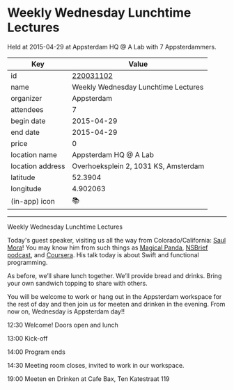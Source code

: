 # Weekly Wednesday Lunchtime Lectures
Held at 2015-04-29 at Appsterdam HQ @ A Lab with 7 Appsterdammers.
        
|Key|Value
|---|---|
|id|[220031102](https://www.meetup.com/appsterdam/events/220031102/)|
|name|Weekly Wednesday Lunchtime Lectures|
|organizer|Appsterdam|
|attendees|7|
|begin date|2015-04-29|
|end date|2015-04-29|
|price|0|
|location name|Appsterdam HQ @ A Lab|
|location address|Overhoeksplein 2, 1031 KS, Amsterdam|
|latitude|52.3904|
|longitude|4.902063|
|(in-app) icon|📚|

---

Weekly Wednesday Lunchtime Lectures

Today's guest speaker, visiting us all the way from Colorado/California: [Saul Mora](http://twitter.com/casademora)! You may know him from such things as [Magical Panda](http://magicalpanda.com), [NSBrief podcast](http://nsbrief.com), and [Coursera](https://www.coursera.org). His talk today is about Swift and functional programming.

As before, we’ll share lunch together. We’ll provide bread and drinks. Bring your own sandwich topping to share with others.

You will be welcome to work or hang out in the Appsterdam workspace for the rest of day and then join us for meeten and drinken in the evening. From now on, Wednesday is Appsterdam day!!

12:30 Welcome! Doors open and lunch

13:00 Kick-off

14:00 Program ends

14:30 Meeting room closes, invited to work in our workspace.

19:00 Meeten en Drinken at Cafe Bax, Ten Katestraat 119


